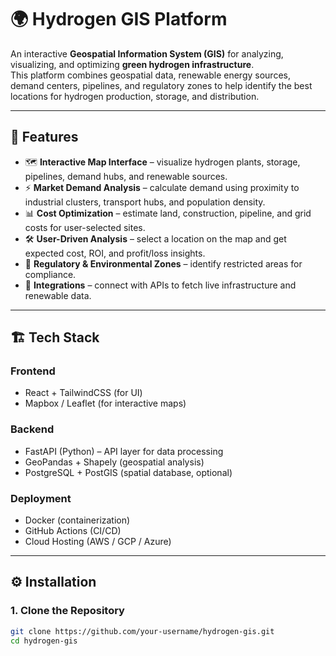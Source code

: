 # 🌍 Hydrogen GIS Platform

An interactive **Geospatial Information System (GIS)** for analyzing, visualizing, and optimizing **green hydrogen infrastructure**.  
This platform combines geospatial data, renewable energy sources, demand centers, pipelines, and regulatory zones to help identify the best locations for hydrogen production, storage, and distribution.

---

## 🚀 Features
- 🗺️ **Interactive Map Interface** – visualize hydrogen plants, storage, pipelines, demand hubs, and renewable sources.  
- ⚡ **Market Demand Analysis** – calculate demand using proximity to industrial clusters, transport hubs, and population density.  
- 📊 **Cost Optimization** – estimate land, construction, pipeline, and grid costs for user-selected sites.  
- 🛠️ **User-Driven Analysis** – select a location on the map and get expected cost, ROI, and profit/loss insights.  
- 🔎 **Regulatory & Environmental Zones** – identify restricted areas for compliance.  
- 🔗 **Integrations** – connect with APIs to fetch live infrastructure and renewable data.  

---

## 🏗️ Tech Stack
### **Frontend**
- React + TailwindCSS (for UI)  
- Mapbox / Leaflet (for interactive maps)  

### **Backend**
- FastAPI (Python) – API layer for data processing  
- GeoPandas + Shapely (geospatial analysis)  
- PostgreSQL + PostGIS (spatial database, optional)  

### **Deployment**
- Docker (containerization)  
- GitHub Actions (CI/CD)  
- Cloud Hosting (AWS / GCP / Azure)  

---

## ⚙️ Installation

### 1. Clone the Repository
```bash
git clone https://github.com/your-username/hydrogen-gis.git
cd hydrogen-gis
